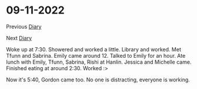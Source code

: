 # 09-11-2022

Previous [Diary](https://aryanmangla23.github.io/09-05-2022/)

Next [Diary](https://aryanmangla23.github.io/09-12-2022/)

Woke up at 7:30. Showered and worked a little. Library and worked. Met Tfunn and Sabrina. Emily came around 12. Talked to Emily for an hour. Ate lunch with Emily, Tfunn, Sabrina, Rishi at Hanlin. Jessica and Michelle came. Finished eating at around 2:30. Worked :>

Now it's 5:40, Gordon came too. No one is distracting, everyone is working. 
